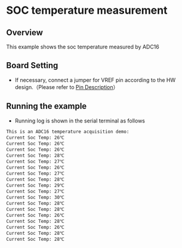 # SOC temperature measurement

## Overview

This example shows the soc temperature measured by ADC16

## Board Setting

- If necessary, connect a jumper for VREF pin according to the HW design.（Please refer to  [Pin Description](lab_board_resource)）

## Running the example

- Running log is shown in the serial terminal as follows

```console
This is an ADC16 temperature acquisition demo:
Current Soc Temp: 26℃
Current Soc Temp: 26℃
Current Soc Temp: 26℃
Current Soc Temp: 28℃
Current Soc Temp: 27℃
Current Soc Temp: 26℃
Current Soc Temp: 27℃
Current Soc Temp: 28℃
Current Soc Temp: 29℃
Current Soc Temp: 27℃
Current Soc Temp: 30℃
Current Soc Temp: 28℃
Current Soc Temp: 28℃
Current Soc Temp: 26℃
Current Soc Temp: 28℃
Current Soc Temp: 26℃
Current Soc Temp: 28℃
Current Soc Temp: 28℃
```
